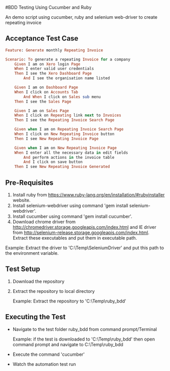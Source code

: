 #BDD Testing Using Cucumber and Ruby

An demo script using cucumber, ruby and selenium web-driver to create repeating invoice

## Acceptance Test Case

```ruby
Feature: Generate monthly Repeating Invoice

Scenario: To generate a repeating Invoice for a company
	Given I am on Xero login Page
	When I enter valid user credentials
	Then I see the Xero Dashboard Page
		And I see the organisation name listed

	Given I am on Dashboard Page
	When I click on Accounts Tab
		And When I click on Sales sub menu
	Then I see the Sales Page

	Given I am on Sales Page
	When I click on Repeating link next to Invoices
	Then I see the Repeating Invoice Search Page

	Given when I am on Repeating Invoice Search Page
	When I click on New Repeating Invoice button
	Then I see New Repeating Invoice Page

	Given when I am on New Repeating Invoice Page
	When I enter all the necessary data in edit fields
		And perform actions in the invoice table
		And I click on save button
	Then I see New Repeating Invoice Generated
```

## Pre-Requisites
1. Install ruby from https://www.ruby-lang.org/en/installation/#rubyinstaller website.
2. Install selenium-webdriver using command 'gem install selenium-webdriver'.
3. Install cucumber using command 'gem install cucumber'.
4. Download chrome driver from http://chromedriver.storage.googleapis.com/index.html and IE driver from http://selenium-release.storage.googleapis.com/index.html. Extract these executables and put them in executable path.

Example: Extract the driver to 'C:\Temp\SeleniumDriver\' and put this path to the environment variable.


## Test Setup
1. Download the repository
2. Extract the repository to local directory

   Example: Extract the repository to 'C:\Temp\ruby_bdd'

## Executing the Test
- Navigate to the test folder ruby_bdd from command prompt/Terminal
  
  Example: if the test is downloaded to 'C:\Temp\ruby_bdd' then open command prompt and navigate to C:\Temp\ruby_bdd
- Execute the command 'cucumber'
- Watch the automation test run
